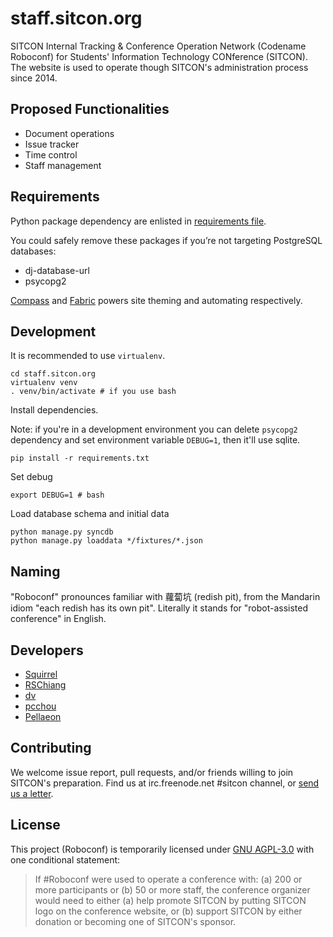staff.sitcon.org
================
SITCON Internal Tracking & Conference Operation Network (Codename Roboconf) for Students' Information Technology CONference (SITCON). The website is used to operate though SITCON's administration process since 2014.

Proposed Functionalities
------------------------
* Document operations
* Issue tracker
* Time control
* Staff management

Requirements
------------
Python package dependency are enlisted in [requirements file](requirements.txt).

You could safely remove these packages if you’re not targeting PostgreSQL databases:

* dj-database-url
* psycopg2

[Compass](compass-style.org) and [Fabric](http://fabfile.org) powers site theming and automating respectively.

Development
-----------
It is recommended to use `virtualenv`.

	cd staff.sitcon.org
	virtualenv venv
	. venv/bin/activate # if you use bash

Install dependencies.

Note: if you're in a development environment you can delete `psycopg2` dependency and set environment variable `DEBUG=1`, then it'll use sqlite.

	pip install -r requirements.txt

Set debug

	export DEBUG=1 # bash

Load database schema and initial data

	python manage.py syncdb
	python manage.py loaddata */fixtures/*.json

Naming
------
"Roboconf" pronounces familiar with 蘿蔔坑 (redish pit), from the Mandarin idiom "each redish has its own pit". Literally it stands for "robot-assisted conference" in English.

Developers
----------
* [Squirrel](https://github.com/azdkj532)
* [RSChiang](https://github.com/rschiang)
* [dv](https://github.com/wdv4758h)
* [pcchou](https://github.com/pcchou)
* [Pellaeon](https://github.com/pellaeon)

Contributing
------------
We welcome issue report, pull requests, and/or friends willing to join SITCON's preparation. Find us at irc.freenode.net #sitcon channel, or [send us a letter](mailto:contact@sitcon.org).

License
-------
This project (Roboconf) is temporarily licensed under [GNU AGPL-3.0](http://www.gnu.org/licenses/agpl-3.0.html) with one conditional statement:

> If #Roboconf were used to operate a conference with:
> (a) 200 or more participants or (b) 50 or more staff,
> the conference organizer would need to either
> (a) help promote SITCON by putting SITCON logo on the conference website, or
> (b) support SITCON by either donation or becoming one of SITCON's sponsor.
